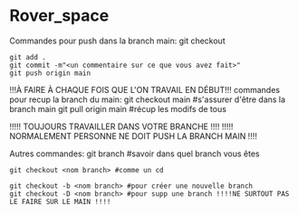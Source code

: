 # Rover_space
Commandes pour push dans la branch main:
	git checkout <votre branche>
	
	git add . 
	git commit -m"<un commentaire sur ce que vous avez fait>"
	git push origin main

!!!À FAIRE À CHAQUE FOIS QUE L'ON TRAVAIL EN DÉBUT!!!
commandes pour recup la branch du main: 
	git checkout main 					#s'assurer d'être dans la branch main
	git pull origin main				#récup les modifs de tous


!!!!! TOUJOURS TRAVAILLER DANS VOTRE BRANCHE !!!!
!!!!! NORMALEMENT PERSONNE NE DOIT PUSH LA BRANCH MAIN !!!!


Autres commandes:
	git branch #savoir dans quel branch vous êtes 
	
	git checkout <nom branch> #comme un cd 
	
	git checkout -b <nom branch> #pour créer une nouvelle branch 
	git checkout -D <nom branch> #pour supp une branch !!!!NE SURTOUT PAS LE FAIRE SUR LE MAIN !!!!
	
